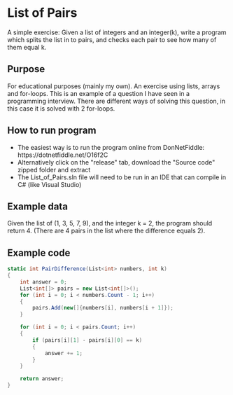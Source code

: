 # List of Pairs

A simple exercise: Given a list of integers and an integer(k), write a program which splits the list in to pairs, and checks each pair to see how many of them equal k.

## Purpose

For educational purposes (mainly my own). An exercise using lists, arrays and for-loops. This is an example of a question I have seen in a programming interview. There are different ways of solving this question, in this case it is solved with 2 for-loops.

## How to run program

<ul>
  <li>The easiest way is to run the program online from DonNetFiddle: https://dotnetfiddle.net/O16f2C</li>
  <li>Alternatively click on the "release" tab, download the "Source code" zipped folder and extract</li>
  <li>The List_of_Pairs.sln file will need to be run in an IDE that can compile in C# (like Visual Studio)</li>
</ul>

## Example data

Given the list of (1, 3, 5, 7, 9), and the integer k = 2, the program should return 4.
(There are 4 pairs in the list where the difference equals 2). 

## Example code

```C#
static int PairDifference(List<int> numbers, int k)
{
	int answer = 0;
	List<int[]> pairs = new List<int[]>();
	for (int i = 0; i < numbers.Count - 1; i++)
	{
		pairs.Add(new[]{numbers[i], numbers[i + 1]});
	}

	for (int i = 0; i < pairs.Count; i++)
	{
		if (pairs[i][1] - pairs[i][0] == k)
		{
			answer += 1;
		}
	}

	return answer;
}
```

